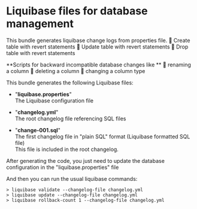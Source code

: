 # Liquibase files for database management

This bundle generates liquibase change logs from properties file.
	Create table with revert statements
	Update table with revert statements
	Drop table with revert statements

**Scripts for backward incompatible database changes like **
	renaming a column
	deleting a column
	changing a column type


This bundle generates the following Liquibase files:

 - "**liquibase.properties**"  
   The Liquibase configuration file  
   
   
 - "**changelog.yml**"  
   The root changelog file referencing SQL files
   
   
 - "**change-001.sql**"  
   The first changelog file in "plain SQL" format (Liquibase formatted SQL file)  
   This file is included in the root changelog.
   
After generating the code, you just need to update the database configuration in the "liquibase.properties" file

And then you can run the usual liquibase commands:

```
> liquibase validate --changelog-file changelog.yml
> liquibase update --changelog-file changelog.yml
> liquibase rollback-count 1 --changelog-file changelog.yml
```
